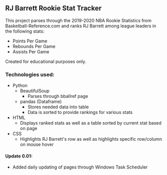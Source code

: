 ## RJ Barrett Rookie Stat Tracker

This project parses through the 2019-2020 NBA Rookie Statistics from Basketball-Reference.com and ranks RJ Barrett among league leaders in the following stats:
* Points Per Game
* Rebounds Per Game
* Assists Per Game

Created for educational purposes only.

### Technologies used:
* Python
    * BeautifulSoup
        * Parses through bballref page
    * pandas (Dataframe)
        * Stores needed data into table
        * Data is sorted to provide rankings for various stats
* HTML
    * Displays ranked stats as well as a table sorted by current stat based on page
* CSS
    * Highlights RJ Barrett's row as well as highlights specific row/column on mouse hover


#### Update 0.01:
* Added daily updating of pages through Windows Task Scheduler